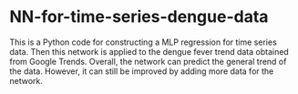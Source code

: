 # NN-for-time-series-dengue-data
This is a Python code for constructing a MLP regression for time series data. Then this network is applied to the dengue fever trend data obtained from Google Trends. Overall, the network can predict the general trend of the data. However, it can still be improved by adding more data for the network.
